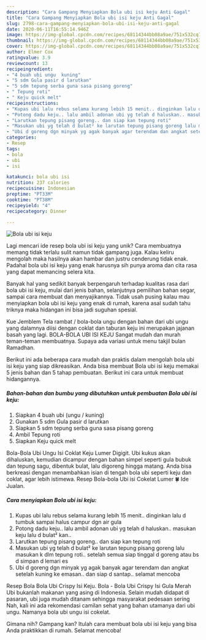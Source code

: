```yaml
---
description: "Cara Gampang Menyiapkan Bola ubi isi keju Anti Gagal"
title: "Cara Gampang Menyiapkan Bola ubi isi keju Anti Gagal"
slug: 2798-cara-gampang-menyiapkan-bola-ubi-isi-keju-anti-gagal
date: 2020-06-11T16:55:14.946Z
image: https://img-global.cpcdn.com/recipes/68114344bb08a9ae/751x532cq70/bola-ubi-isi-keju-foto-resep-utama.jpg
thumbnail: https://img-global.cpcdn.com/recipes/68114344bb08a9ae/751x532cq70/bola-ubi-isi-keju-foto-resep-utama.jpg
cover: https://img-global.cpcdn.com/recipes/68114344bb08a9ae/751x532cq70/bola-ubi-isi-keju-foto-resep-utama.jpg
author: Elmer Cox
ratingvalue: 3.9
reviewcount: 13
recipeingredient:
- "4 buah ubi ungu  kuning"
- "5 sdm Gula pasir d larutkan"
- "5 sdm tepung serba guna sasa pisang goreng"
- " Tepung roti"
- " Keju quick melt"
recipeinstructions:
- "Kupas ubi lalu rebus selama kurang lebih 15 menit.. dinginkan lalu d tumbuk sampai halus campur dgn air gula"
- "Potong dadu keju.. lalu ambil adonan ubi yg telah d haluskan.. masukan keju lalu d bulat² kan.."
- "Larutkan tepung pisang goreng.. dan siap kan tepung roti"
- "Masukan ubi yg telah d bulat² ke larutan tepung pisang goreng lalu masukan k dlm tepung roti.. setelah semua siap tinggal d goreng atau bs d simpan d lemari es"
- "Ubi d goreng dgn minyak yg agak banyak agar terendam dan angkat setelah kuning ke emasan.. dan siap d santap.. selamat mencoba"
categories:
- Resep
tags:
- bola
- ubi
- isi

katakunci: bola ubi isi 
nutrition: 237 calories
recipecuisine: Indonesian
preptime: "PT33M"
cooktime: "PT38M"
recipeyield: "4"
recipecategory: Dinner

---
```



![Bola ubi isi keju](https://img-global.cpcdn.com/recipes/68114344bb08a9ae/751x532cq70/bola-ubi-isi-keju-foto-resep-utama.jpg)

Lagi mencari ide resep bola ubi isi keju yang unik? Cara membuatnya memang tidak terlalu sulit namun tidak gampang juga. Kalau keliru mengolah maka hasilnya akan hambar dan justru cenderung tidak enak. Padahal bola ubi isi keju yang enak harusnya sih punya aroma dan cita rasa yang dapat memancing selera kita.

Banyak hal yang sedikit banyak berpengaruh terhadap kualitas rasa dari bola ubi isi keju, mulai dari jenis bahan, selanjutnya pemilihan bahan segar, sampai cara membuat dan menyajikannya. Tidak usah pusing kalau mau menyiapkan bola ubi isi keju yang enak di rumah, karena asal sudah tahu triknya maka hidangan ini bisa jadi suguhan spesial.

Kue Jemblem Tela rambat / bola-bola ungu dengan bahan dari ubi ungu yang dalamnya diisi dengan coklat dan taburan keju ini merupakan jajanan basah yang lagi. BOLA-BOLA UBI ISI KEJU Sangat mudah dan murah teman-teman membuatnya. Supaya ada variasi untuk menu takjil bulan Ramadhan.


Berikut ini ada beberapa cara mudah dan praktis dalam mengolah bola ubi isi keju yang siap dikreasikan. Anda bisa membuat Bola ubi isi keju memakai 5 jenis bahan dan 5 tahap pembuatan. Berikut ini cara untuk membuat hidangannya.

<!--inarticleads1-->

##### Bahan-bahan dan bumbu yang dibutuhkan untuk pembuatan Bola ubi isi keju:

1. Siapkan 4 buah ubi (ungu / kuning)
1. Gunakan 5 sdm Gula pasir d larutkan
1. Siapkan 5 sdm tepung serba guna sasa pisang goreng
1. Ambil  Tepung roti
1. Siapkan  Keju quick melt


Bola-Bola Ubi Ungu Isi Coklat Keju Lumer Digigit. Ubi kukus akan dihaluskan, kemudian dicampur dengan bahan simpel seperti gula bubuk dan tepung sagu, dibentuk bulat, lalu digoreng hingga matang. Anda bisa berkreasi dengan menambahkan isian di tengah bola ubi seperti keju dan coklat, agar lebih istimewa. Resep Bola-bola Ubi isi Cokelat Lumer 🍀 Ide Jualan. 

<!--inarticleads2-->

##### Cara menyiapkan Bola ubi isi keju:

1. Kupas ubi lalu rebus selama kurang lebih 15 menit.. dinginkan lalu d tumbuk sampai halus campur dgn air gula
1. Potong dadu keju.. lalu ambil adonan ubi yg telah d haluskan.. masukan keju lalu d bulat² kan..
1. Larutkan tepung pisang goreng.. dan siap kan tepung roti
1. Masukan ubi yg telah d bulat² ke larutan tepung pisang goreng lalu masukan k dlm tepung roti.. setelah semua siap tinggal d goreng atau bs d simpan d lemari es
1. Ubi d goreng dgn minyak yg agak banyak agar terendam dan angkat setelah kuning ke emasan.. dan siap d santap.. selamat mencoba


Resep Bola Bola Ubi Crispy Isi Keju. Bola - Bola Ubi Crispy Isi Gula Merah Ubi bukanlah makanan yang asing di Indonesia. Selain mudah didapat di pasaran, ubi juga mudah ditanam sehingga masyarakat pedesaan sering Nah, kali ini ada rekomendasi camilan sehat yang bahan utamanya dari ubi ungu. Namanya bola ubi ungu isi cokelat. 

Gimana nih? Gampang kan? Itulah cara membuat bola ubi isi keju yang bisa Anda praktikkan di rumah. Selamat mencoba!
